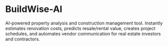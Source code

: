 # BuildWise-AI
AI-powered property analysis and construction management tool. Instantly estimates renovation costs, predicts resale/rental value, creates project schedules, and automates vendor communication for real estate investors and contractors.
